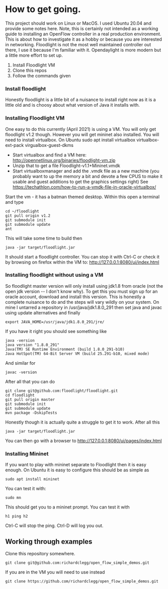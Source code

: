 # How to get going.

This project should work on Linux or MacOS. I used Ubuntu 20.04 and provide some notes here. Note, this is certainly not intended as a working guide to installing an OpenFlow controller in a real production environment. This is about how to investigate it as a hobby or because you are interested in networking. Floodlight is not the most well maintained controller out there, I use it because I'm familiar with it. Opendaylight is more modern but a little more effort to set up.

1. Install Floodlight VM
2. Clone this repos
3. Follow the commands given

### Install floodlight 

Honestly floodlight is a little bit of a nuisance to install right now as it is a little old and is choosy about what version of Java it installs with.

### Installing Floodlight VM

One easy to do this currently (April 2021) is using a VM. You will only get floodlight v1.2 though. However you will get mininet also installed.
You will need to install virtualbox. On Ubuntu
    sudo apt install virtualbox virtualbox-ext-pack virgualbox-guest-dkms

- Start virtualbox and find a VM here: http://opennetlinux.org/binaries/floodlight-vm.zip
- Unzip that to get a file Floodlight-v1.1+Mininet.vmdk
- Start virtualboxmanager and add the .vmdk file as a new machine (you probably want to up the memory a bit and devote a few CPUS to make it usable and guest additions to get the graphics settings right) See https://techathlon.com/how-to-run-a-vmdk-file-in-oracle-virtualbox/

Start the vm - it has a batman themed desktop. Within this open a terminal and type

    cd ~/floodlight
    git pull origin v1.2
    git submodule init
    git submodule update
    ant
    
This will take some time to build then

    java -jar target/floodlight.jar
    
It should start a floodlight controller. You can stop it with Ctrl-C or check it by browsing on firefox within the VM to: http://127.0.0.1:8080/ui/index.html

### Installing floodlight without using a VM

So floodlight master version will only install using jdk1.8 from oracle (not the open jdk version -- I don't know why). To get this you must sign up for an oracle account, download and install this version. This is honestly a complete nuisance to do and the steps will vary wildly on your system. On mine I untarred a repository in /usr/java/jdk1.8.0_291 then set java and javac using update alternatives and finally 

    export JAVA_HOME=/usr/java/jdk1.8.0_291/jre/       
If you have it right you should see something like

    java -version
    java version "1.8.0_291"
    Java(TM) SE Runtime Environment (build 1.8.0_291-b10)
    Java HotSpot(TM) 64-Bit Server VM (build 25.291-b10, mixed mode)

And similar for 

    javac -version
    
After all that you can do
    
    git clone git@github.com:floodlight/floodlight.git
    cd floodlight
    git pull origin master
    git submodule init
    git submodule update
    mvn package -DskipTests

Honestly though it is actually quite a struggle to get it to work. After all this
   
    java -jar target/floodlight.jar

You can then go with a browser to http://127.0.0.1:8080/ui/pages/index.html

### Installing Mininet

If you want to play with mininet separate to Floodlight then it is easy enough. On Ubuntu it is easy to configure this should be as simple as

    sudo apt install mininet

You can test it with:

    sudo mn

This should get you to a mininet prompt. You can test it with 

    h1 ping h2    

Ctrl-C will stop the ping. Ctrl-D will log you out.
  
## Working through examples

Clone this repository somewhere.

    git clone git@github.com:richardclegg/open_flow_simple_demos.git

If you are in the VM you will need to use instead  

    git clone https://github.com/richardclegg/open_flow_simple_demos.git 
